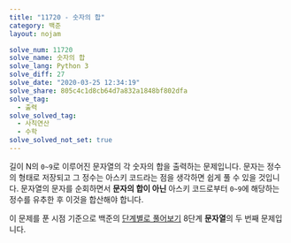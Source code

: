 ```yaml
---
title: "11720 - 숫자의 합"
category: 백준
layout: nojam

solve_num: 11720
solve_name: 숫자의 합
solve_lang: Python 3
solve_diff: 27
solve_date: "2020-03-25 12:34:19"
solve_share: 805c4c1d8cb64d7a832a1848bf802dfa
solve_tag:
  - 출력
solve_solved_tag:
  - 사칙연산
  - 수학
solve_solved_not_set: true
---
```


길이 N의 `0~9`로 이루어진 문자열의 각 숫자의 합을 출력하는 문제입니다. 문자는 정수의 형태로 저장되고 그 정수는 아스키 코드라는 점을 생각하면 쉽게 풀 수 있을 것입니다. 문자열의 문자를 순회하면서 **문자의 합이 아닌** 아스키 코드로부터 `0~9`에 해당하는 정수를 유추한 후 이것을 합산해야 합니다.

이 문제를 푼 시점 기준으로 백준의 [단계별로 풀어보기](http://noj.am/p/s) 8단계 **문자열**의 두 번째 문제입니다.
